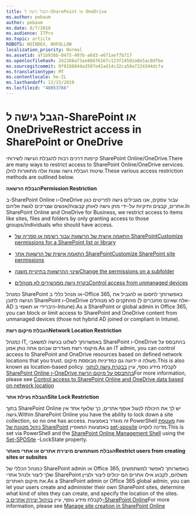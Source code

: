 ```yaml
---
title: הגבל גישה ל-SharePoint או OneDrive
ms.author: pebaum
author: pebaum
ms.date: 8/7/2018
ms.audience: ITPro
ms.topic: article
ROBOTS: NOINDEX, NOFOLLOW
localization_priority: Normal
ms.assetid: af1b936b-0475-497b-a6d3-e671aef7b717
ms.openlocfilehash: 242388af3ae8887616fc123f24502a8e5ac8dfbe
ms.sourcegitcommit: 0f0186044a3597e42ad14c32ca58e7224344dcfa
ms.translationtype: MT
ms.contentlocale: he-IL
ms.lasthandoff: 12/15/2019
ms.locfileid: "40053766"
---
```

# <a name="restrict-access-in-sharepoint-or-onedrive"></a><span data-ttu-id="a4e28-102">הגבל גישה ל-SharePoint או OneDrive</span><span class="sxs-lookup"><span data-stu-id="a4e28-102">Restrict access in SharePoint or OneDrive</span></span>

<span data-ttu-id="a4e28-103">קיימות דרכים רבות להגבלת הגישה לשירותי SharePoint Online/OneDrive.</span><span class="sxs-lookup"><span data-stu-id="a4e28-103">There are many ways to restrict access to SharePoint Online/OneDrive services.</span></span> <span data-ttu-id="a4e28-104">שיטות הגבלת גישה שונות אלה מתוארות להלן.</span><span class="sxs-lookup"><span data-stu-id="a4e28-104">These various access restriction methods are outlined below.</span></span> 

<span data-ttu-id="a4e28-105">**הגבלת הרשאה**</span><span class="sxs-lookup"><span data-stu-id="a4e28-105">**Permission Restriction**</span></span>

<span data-ttu-id="a4e28-106">ב-SharePoint Online ו-OneDrive עבור עסקים, אנו מגבילים גישה לפריטים כגון אתרים, קבצים ותיקיות על-ידי מתן גישה לאותן קבוצות/אנשים שצריכים לגשת אליהם.</span><span class="sxs-lookup"><span data-stu-id="a4e28-106">In SharePoint Online and OneDrive for Business, we restrict access to items like sites, files and folders by only granting access to those groups/individuals who should have access.</span></span>

- [<span data-ttu-id="a4e28-107">התאמה אישית של הרשאות עבור רשימה או ספריה של SharePoint</span><span class="sxs-lookup"><span data-stu-id="a4e28-107">Customize permissions for a SharePoint list or library</span></span>](https://support.office.com/article/Customize-permissions-for-a-SharePoint-list-or-library-02d770f3-59eb-4910-a608-5f84cc297782)

- [<span data-ttu-id="a4e28-108">התאמה אישית של הרשאות אתר SharePoint</span><span class="sxs-lookup"><span data-stu-id="a4e28-108">Customize SharePoint site permissions</span></span>](https://docs.microsoft.com/sharepoint/customize-sharepoint-site-permissions)

- [<span data-ttu-id="a4e28-109">שינוי ההרשאות בתיקיית משנה</span><span class="sxs-lookup"><span data-stu-id="a4e28-109">Change the permissions on a subfolder</span></span>](https://support.office.com/article/Change-the-permissions-on-a-subfolder-5427BD7C-F20A-4F75-8CF2-5359DD45A1A6)

- [<span data-ttu-id="a4e28-110">בקרת גישה ממכשירים לא מנוהלים</span><span class="sxs-lookup"><span data-stu-id="a4e28-110">Control access from unmanaged devices</span></span>](https://docs.microsoft.com/sharepoint/control-access-from-unmanaged-devices)

<span data-ttu-id="a4e28-111">כמנהל SharePoint או מנהל כללי ב-Office 365, באפשרותך לחסום או להגביל את הגישה לתוכן SharePoint ו-OneDrive מהתקנים לא מנוהלים (אלה שאינם מחוברים ל-AD היברידי או תואמי ב-Intune).</span><span class="sxs-lookup"><span data-stu-id="a4e28-111">As a SharePoint or global admin in Office 365, you can block or limit access to SharePoint and OneDrive content from unmanaged devices (those not hybrid AD joined or compliant in Intune).</span></span>

<span data-ttu-id="a4e28-112">**הגבלת מיקום רשת**</span><span class="sxs-lookup"><span data-stu-id="a4e28-112">**Network Location Restriction**</span></span>

<span data-ttu-id="a4e28-113">כמנהל IT, באפשרותך לשלוט בגישה למשאבי SharePoint ו-OneDrive בהתבסס על מיקומי רשת מוגדרים שבהם אתה נותן אמון.</span><span class="sxs-lookup"><span data-stu-id="a4e28-113">As an IT admin, you can control access to SharePoint and OneDrive resources based on defined network locations that you trust.</span></span> <span data-ttu-id="a4e28-114">פעולה זו ידועה גם כמדיניות מבוססת מיקום.</span><span class="sxs-lookup"><span data-stu-id="a4e28-114">This is also known as location-based policy.</span></span> <span data-ttu-id="a4e28-115">לקבלת מידע נוסף, עיין [בבקרת גישה לנתוני SharePoint Online ו-OneDrive בהתבסס על מיקום הרשת](https://docs.microsoft.com/sharepoint/control-access-based-on-network-location)</span><span class="sxs-lookup"><span data-stu-id="a4e28-115">For more information, please see [Control access to SharePoint Online and OneDrive data based on network location](https://docs.microsoft.com/sharepoint/control-access-based-on-network-location)</span></span>

<span data-ttu-id="a4e28-116">**הגבלת נעילת אתר**</span><span class="sxs-lookup"><span data-stu-id="a4e28-116">**Site Lock Restriction**</span></span> 

<span data-ttu-id="a4e28-117">בתוך SharePoint Online יש לך את היכולת לנעול אוסף אתרים, כך שלאף אחד אין גישה.</span><span class="sxs-lookup"><span data-stu-id="a4e28-117">Within SharePoint Online you have the ability to lock down a site collection, so no one has access.</span></span> <span data-ttu-id="a4e28-118">זה מוגדר באמצעות PowerShell ואת [מעטפת ניהול מקוונת של SharePoint](https://docs.microsoft.com/powershell/sharepoint/sharepoint-online/connect-sharepoint-online?view=sharepoint-ps) באמצעות המאפיין [set-sposite](https://docs.microsoft.com/powershell/module/sharepoint-online/set-sposite?view=sharepoint-ps) מדינה לוקזיט.</span><span class="sxs-lookup"><span data-stu-id="a4e28-118">This is set via PowerShell and the [SharePoint Online Management Shell](https://docs.microsoft.com/powershell/sharepoint/sharepoint-online/connect-sharepoint-online?view=sharepoint-ps) using the [Set-SPOSite](https://docs.microsoft.com/powershell/module/sharepoint-online/set-sposite?view=sharepoint-ps) -LockState property.</span></span>

<span data-ttu-id="a4e28-119">**הגבלת משתמשים מיצירת אתרים או אתרי מאתר**</span><span class="sxs-lookup"><span data-stu-id="a4e28-119">**Restrict users from creating sites or subsites**</span></span>

<span data-ttu-id="a4e28-120">כמנהל הכללי של SharePoint admin או Office 365, באפשרותך לאפשר למשתמשים שלך ליצור ולנהל אתרי SharePoint משלהם, לקבוע אילו אתרים הם יכולים ליצור ולציין את מיקום האתרים.</span><span class="sxs-lookup"><span data-stu-id="a4e28-120">As a SharePoint admin or Office 365 global admin, you can let your users create and administer their own SharePoint sites, determine what kind of sites they can create, and specify the location of the sites.</span></span> <span data-ttu-id="a4e28-121">לקבלת מידע נוסף, עיין [בניהול יצירת אתרים ב-SharePoint Online](https://docs.microsoft.com/sharepoint/manage-site-creation)</span><span class="sxs-lookup"><span data-stu-id="a4e28-121">For more information, please see [Manage site creation in SharePoint Online](https://docs.microsoft.com/sharepoint/manage-site-creation)</span></span>

